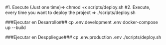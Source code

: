 #1. Execute (Just one time)=> chmod +x scripts/deploy.sh
#2. Execute, every time you want to deploy the project => ./scripts/deploy.sh

###Ejecutar en Desarrollo###
cp .env.development .env
docker-compose up --build

###Ejecutar en Desppliegue###
cp .env.production .env
./scripts/deploy.sh